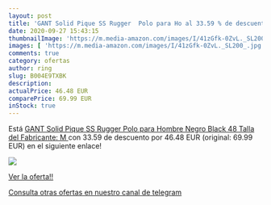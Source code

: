 ```yaml
---
layout: post
title: 'GANT Solid Pique SS Rugger  Polo para Ho al 33.59 % de descuento'
date: 2020-09-27 15:43:15
thumbnailImage: 'https://m.media-amazon.com/images/I/41zGfk-0ZvL._SL200_.jpg'
images: [ 'https://m.media-amazon.com/images/I/41zGfk-0ZvL._SL200_.jpg' ]
comments: true
category: ofertas
author: ring
slug: B004E9TXBK
description:
actualPrice: 46.48 EUR
comparePrice: 69.99 EUR
inStock: true
---
```


Está [GANT Solid Pique SS Rugger  Polo para Hombre  Negro  Black   48  Talla del Fabricante: M ](https://www.amazon.com/dp/B004E9TXBK/?tag=redken08-20) con 33.59 de descuento por 46.48 EUR (original: 69.99 EUR) en el siguiente enlace!

[![](https://m.media-amazon.com/images/I/41zGfk-0ZvL._SL200_.jpg)](https://www.amazon.com/dp/B004E9TXBK/?tag=redken08-20)

[Ver la oferta!!](https://www.amazon.com/dp/B004E9TXBK/?tag=redken08-20)

[Consulta otras ofertas en nuestro canal de telegram](https://t.me/s/ofertas25)
